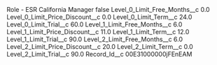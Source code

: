 <?xml version="1.0" encoding="UTF-8"?>
<CustomMetadata xmlns="http://soap.sforce.com/2006/04/metadata" xmlns:xsi="http://www.w3.org/2001/XMLSchema-instance" xmlns:xsd="http://www.w3.org/2001/XMLSchema">
    <label>Role - ESR California Manager</label>
    <protected>false</protected>
    <values>
        <field>Level_0_Limit_Free_Months__c</field>
        <value xsi:type="xsd:double">0.0</value>
    </values>
    <values>
        <field>Level_0_Limit_Price_Discount__c</field>
        <value xsi:type="xsd:double">0.0</value>
    </values>
    <values>
        <field>Level_0_Limit_Term__c</field>
        <value xsi:type="xsd:double">24.0</value>
    </values>
    <values>
        <field>Level_0_Limit_Trial__c</field>
        <value xsi:type="xsd:double">60.0</value>
    </values>
    <values>
        <field>Level_1_Limit_Free_Months__c</field>
        <value xsi:type="xsd:double">6.0</value>
    </values>
    <values>
        <field>Level_1_Limit_Price_Discount__c</field>
        <value xsi:type="xsd:double">11.0</value>
    </values>
    <values>
        <field>Level_1_Limit_Term__c</field>
        <value xsi:type="xsd:double">12.0</value>
    </values>
    <values>
        <field>Level_1_Limit_Trial__c</field>
        <value xsi:type="xsd:double">90.0</value>
    </values>
    <values>
        <field>Level_2_Limit_Free_Months__c</field>
        <value xsi:type="xsd:double">6.0</value>
    </values>
    <values>
        <field>Level_2_Limit_Price_Discount__c</field>
        <value xsi:type="xsd:double">20.0</value>
    </values>
    <values>
        <field>Level_2_Limit_Term__c</field>
        <value xsi:type="xsd:double">0.0</value>
    </values>
    <values>
        <field>Level_2_Limit_Trial__c</field>
        <value xsi:type="xsd:double">90.0</value>
    </values>
    <values>
        <field>Record_Id__c</field>
        <value xsi:type="xsd:string">00E31000000jFEnEAM</value>
    </values>
</CustomMetadata>
